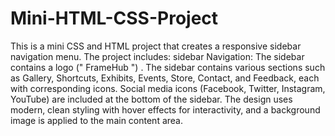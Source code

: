 # Mini-HTML-CSS-Project  
 This is a mini CSS and HTML project that creates a responsive sidebar navigation menu.
 The project includes: sidebar Navigation: The sidebar contains a logo (" FrameHub ")  .
 The sidebar contains various sections such as Gallery, Shortcuts, Exhibits, Events, Store, Contact, and Feedback, each with corresponding icons.
 Social media icons (Facebook, Twitter, Instagram, YouTube) are included at the bottom of the sidebar.
 The design uses modern, clean styling with hover effects for interactivity, and a background image is applied to the main content area.
